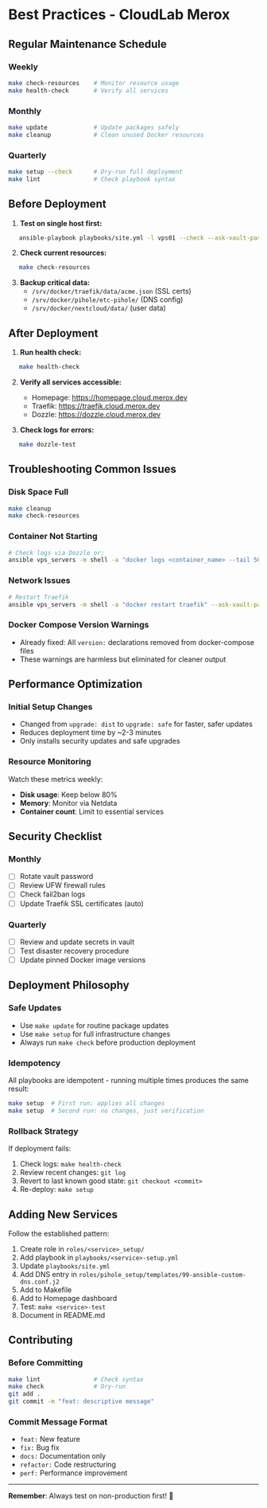 # Best Practices - CloudLab Merox

## Regular Maintenance Schedule

### Weekly
```bash
make check-resources    # Monitor resource usage
make health-check       # Verify all services
```

### Monthly
```bash
make update             # Update packages safely
make cleanup            # Clean unused Docker resources
```

### Quarterly
```bash
make setup --check      # Dry-run full deployment
make lint               # Check playbook syntax
```

## Before Deployment
1. **Test on single host first:**
```bash
   ansible-playbook playbooks/site.yml -l vps01 --check --ask-vault-pass
```

2. **Check current resources:**
```bash
   make check-resources
```

3. **Backup critical data:**
   - `/srv/docker/traefik/data/acme.json` (SSL certs)
   - `/srv/docker/pihole/etc-pihole/` (DNS config)
   - `/srv/docker/nextcloud/data/` (user data)

## After Deployment
1. **Run health check:**
```bash
   make health-check
```

2. **Verify all services accessible:**
   - Homepage: https://homepage.cloud.merox.dev
   - Traefik: https://traefik.cloud.merox.dev
   - Dozzle: https://dozzle.cloud.merox.dev

3. **Check logs for errors:**
```bash
   make dozzle-test
```

## Troubleshooting Common Issues

### Disk Space Full
```bash
make cleanup
make check-resources
```

### Container Not Starting
```bash
# Check logs via Dozzle or:
ansible vps_servers -m shell -a "docker logs <container_name> --tail 50" --ask-vault-pass
```

### Network Issues
```bash
# Restart Traefik
ansible vps_servers -m shell -a "docker restart traefik" --ask-vault-pass
```

### Docker Compose Version Warnings
- Already fixed: All `version:` declarations removed from docker-compose files
- These warnings are harmless but eliminated for cleaner output

## Performance Optimization

### Initial Setup Changes
- Changed from `upgrade: dist` to `upgrade: safe` for faster, safer updates
- Reduces deployment time by ~2-3 minutes
- Only installs security updates and safe upgrades

### Resource Monitoring
Watch these metrics weekly:
- **Disk usage**: Keep below 80%
- **Memory**: Monitor via Netdata
- **Container count**: Limit to essential services

## Security Checklist

### Monthly
- [ ] Rotate vault password
- [ ] Review UFW firewall rules
- [ ] Check fail2ban logs
- [ ] Update Traefik SSL certificates (auto)

### Quarterly
- [ ] Review and update secrets in vault
- [ ] Test disaster recovery procedure
- [ ] Update pinned Docker image versions

## Deployment Philosophy

### Safe Updates
- Use `make update` for routine package updates
- Use `make setup` for full infrastructure changes
- Always run `make check` before production deployment

### Idempotency
All playbooks are idempotent - running multiple times produces the same result:
```bash
make setup  # First run: applies all changes
make setup  # Second run: no changes, just verification
```

### Rollback Strategy
If deployment fails:
1. Check logs: `make health-check`
2. Review recent changes: `git log`
3. Revert to last known good state: `git checkout <commit>`
4. Re-deploy: `make setup`

## Adding New Services

Follow the established pattern:
1. Create role in `roles/<service>_setup/`
2. Add playbook in `playbooks/<service>-setup.yml`
3. Update `playbooks/site.yml`
4. Add DNS entry in `roles/pihole_setup/templates/99-ansible-custom-dns.conf.j2`
5. Add to Makefile
6. Add to Homepage dashboard
7. Test: `make <service>-test`
8. Document in README.md

## Contributing

### Before Committing
```bash
make lint               # Check syntax
make check              # Dry-run
git add .
git commit -m "feat: descriptive message"
```

### Commit Message Format
- `feat:` New feature
- `fix:` Bug fix
- `docs:` Documentation only
- `refactor:` Code restructuring
- `perf:` Performance improvement

---

**Remember**: Always test on non-production first! 🚀
